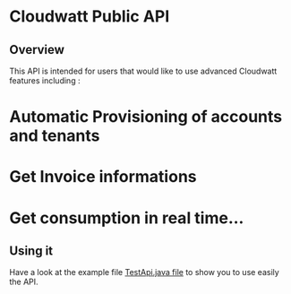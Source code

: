 Cloudwatt Public API
====================

Overview
--------

This API is intended for users that would like to use advanced Cloudwatt features including :
# Automatic Provisioning of accounts and tenants
# Get Invoice informations
# Get consumption in real time...

Using it
--------

Have a look at the example file [TestApi.java file](../../blob/master/api/src/test/java/com/cloudwatt/apis/bss/TestAPI.java) to show you to use easily the API.
